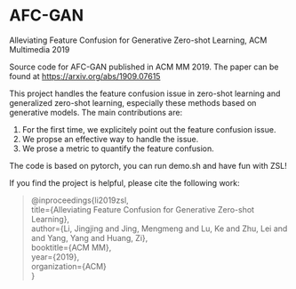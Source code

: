 # AFC-GAN
Alleviating Feature Confusion for Generative Zero-shot Learning, ACM Multimedia 2019

Source code for AFC-GAN published in ACM MM 2019. The paper can be found at https://arxiv.org/abs/1909.07615

This project handles the feature confusion issue in zero-shot learning and generalized zero-shot learning, especially these methods based on generative models. The main contributions are:  
1) For the first time, we explicitely point out the feature confusion issue.  
2) We propse an effective way to handle the issue.  
3) We prose a metric to quantify the feature confusion.  


The code is based on pytorch, you can run demo.sh and have fun with ZSL!

If you find the project is helpful, please cite the following work:
   > @inproceedings{li2019zsl,     
   >   title={Alleviating Feature Confusion for Generative Zero-shot Learning},     
   >   author={Li, Jingjing and Jing, Mengmeng and Lu, Ke and Zhu, Lei and and Yang, Yang and Huang, Zi},     
   >   booktitle={ACM MM},          
   >   year={2019},     
   >   organization={ACM}     
   > }
